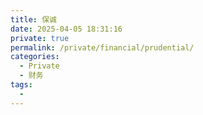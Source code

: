 ```yaml
---
title: 保诚
date: 2025-04-05 18:31:16
private: true
permalink: /private/financial/prudential/
categories:
  - Private
  - 财务
tags:
  - 
---
```


